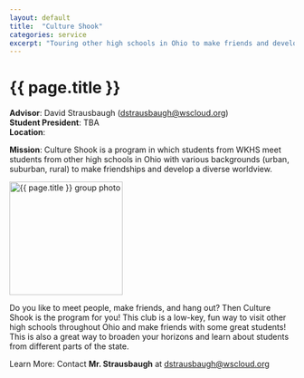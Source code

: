 ```yaml
---
layout: default
title:  "Culture Shook"
categories: service
excerpt: "Touring other high schools in Ohio to make friends and develop a diverse worldview"
---
```


# {{ page.title }}

**Advisor**: David Strausbaugh (<dstrausbaugh@wscloud.org>)
<br/>**Student President**: TBA
<br/>**Location**: 

**Mission**: Culture Shook is a program in which students from WKHS meet students from other high schools in Ohio with various backgrounds (urban, suburban, rural) to make friendships and develop a diverse worldview.

<img src="{{ site.baseurl }}/images/clubs/{{ page.title }}.jpg" alt="{{ page.title }} group photo" width="200"/>

Do you like to meet people, make friends, and hang out? Then Culture Shook is the program for you! This club is a low-key, fun way to visit other high schools throughout Ohio and make friends with some great students!  This is also a great way to broaden your horizons and learn about students from different parts of the state.

Learn More: Contact **Mr. Strausbaugh** at <dstrausbaugh@wscloud.org>